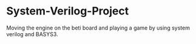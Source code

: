# System-Verilog-Project
Moving the engine on the beti board and playing a game by using system verilog and BASYS3.
